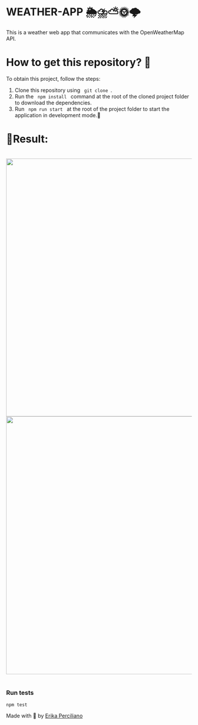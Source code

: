 # WEATHER-APP 🌦⛈⛅🌞🌩

This is a weather web app that communicates with the OpenWeatherMap API.

# How to get this repository? 🤔

To obtain this project, follow the steps:

1. Clone this repository using <code> git clone </code>.
2. Run the <code> npm install </code> command at the root of the cloned project folder to download the dependencies.
3. Run <code> npm run start </code> at the root of the project folder to start the application in development mode.🚀

# 🎯Result:
<br/>

<img src="https://github.com/erikaperciliano/cook/assets/48223561/dcf81901-2758-4f42-a6ee-c95f86b86e83" width="1000" height="700">
<img src="https://github.com/erikaperciliano/cook/assets/48223561/6fb31a33-bc3e-4f61-aefa-490f1f3981b8" width="1000" height="700">
<br/><br/>

### Run tests

 `npm test`

Made with 💜 by [Erika Perciliano](https://github.com/erikaperciliano)
<br />
